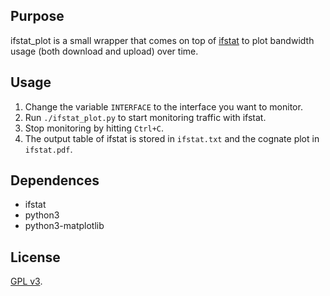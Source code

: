Purpose
-------

ifstat_plot is a small wrapper that comes on top of [ifstat](http://gael.roualland.free.fr/ifstat/) to plot bandwidth
usage (both download and upload) over time.

Usage
-----

1. Change the variable `INTERFACE` to the interface you want to monitor.
2. Run `./ifstat_plot.py` to start monitoring traffic with ifstat.
3. Stop monitoring by hitting `Ctrl+C`.
4. The output table of ifstat is stored in `ifstat.txt` and the cognate plot
in `ifstat.pdf`.

Dependences
-----------
- ifstat
- python3
- python3-matplotlib

License
-------
[GPL v3](http://www.gnu.org/licenses/gpl.html).

